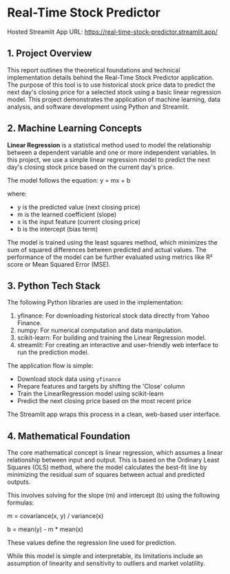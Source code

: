 # Real-Time Stock Predictor
Hosted Streamlit App URL: https://real-time-stock-predictor.streamlit.app/

## 1. Project Overview
   
This report outlines the theoretical foundations and technical implementation details behind the Real-Time Stock
Predictor application. The purpose of this tool is to use historical stock price data to predict the next day's closing price
for a selected stock using a basic linear regression model. This project demonstrates the application of machine
learning, data analysis, and software development using Python and Streamlit.

## 2. Machine Learning Concepts
**Linear Regression** is a statistical method used to model the relationship between a dependent variable and one or more
independent variables. In this project, we use a simple linear regression model to predict the next day's closing stock
price based on the current day's price.

The model follows the equation:
 y = mx + b
 
where:
- y is the predicted value (next closing price)
- m is the learned coefficient (slope)
- x is the input feature (current closing price)
- b is the intercept (bias term)

The model is trained using the least squares method, which minimizes the sum of squared differences between
predicted and actual values. The performance of the model can be further evaluated using metrics like R² score or Mean
Squared Error (MSE).

## 3. Python Tech Stack
The following Python libraries are used in the implementation:
1. yfinance: For downloading historical stock data directly from Yahoo Finance.
2. numpy: For numerical computation and data manipulation.
3. scikit-learn: For building and training the Linear Regression model.
4. streamlit: For creating an interactive and user-friendly web interface to run the prediction model.

The application flow is simple:
- Download stock data using `yfinance`
- Prepare features and targets by shifting the 'Close' column
- Train the LinearRegression model using scikit-learn
- Predict the next closing price based on the most recent price

The Streamlit app wraps this process in a clean, web-based user interface.

## 4. Mathematical Foundation
The core mathematical concept is linear regression, which assumes a linear relationship between input and output. This
is based on the Ordinary Least Squares (OLS) method, where the model calculates the best-fit line by minimizing the
residual sum of squares between actual and predicted outputs.

This involves solving for the slope (m) and intercept (b) using the following formulas:
 
m = covariance(x, y) / variance(x)

b = mean(y) - m * mean(x)

These values define the regression line used for prediction.

While this model is simple and interpretable, its limitations include an assumption of linearity and sensitivity to outliers
and market volatility.

